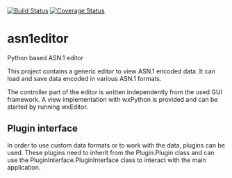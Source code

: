 [![Build Status](https://travis-ci.org/Futsch1/asn1editor.svg?branch=master)](https://travis-ci.org/Futsch1/asn1editor)
[![Coverage Status](https://coveralls.io/repos/github/Futsch1/asn1editor/badge.svg?branch=master)](https://coveralls.io/github/Futsch1/asn1editor?branch=master)
# asn1editor
Python based ASN.1 editor

This project contains a generic editor to view ASN.1 encoded data. 
It can load and save data encoded in various ASN.1 formats. 

The controller part of the editor is written independently from the 
used GUI framework. A view implementation with wxPython is provided and
can be started by running wxEditor.

## Plugin interface

In order to use custom data formats or to work with the data, plugins
can be used. These plugins need to inherit from the Plugin.Plugin class and
can use the PluginInterface.PluginInterface class to interact with the
main application. 